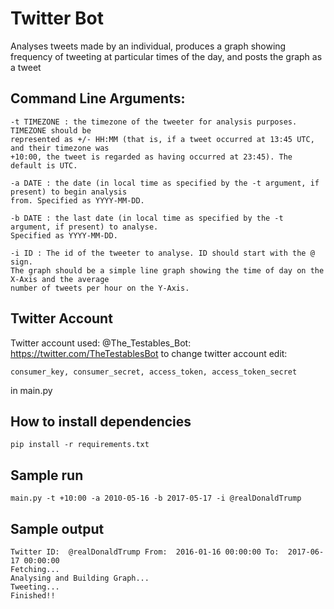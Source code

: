 # Twitter Bot
Analyses tweets made by an individual, produces a graph showing
frequency of tweeting at particular times of the day, and
posts the graph as a tweet


## Command Line Arguments:
```
-t TIMEZONE : the timezone of the tweeter for analysis purposes. TIMEZONE should be
represented as +/- HH:MM (that is, if a tweet occurred at 13:45 UTC, and their timezone was
+10:00, the tweet is regarded as having occurred at 23:45). The default is UTC.

-a DATE : the date (in local time as specified by the -t argument, if present) to begin analysis
from. Specified as YYYY-MM-DD.

-b DATE : the last date (in local time as specified by the -t argument, if present) to analyse.
Specified as YYYY-MM-DD.

-i ID : The id of the tweeter to analyse. ID should start with the @ sign.
The graph should be a simple line graph showing the time of day on the X-Axis and the average
number of tweets per hour on the Y-Axis.
```


## Twitter Account

Twitter account used: @The_Testables_Bot: https://twitter.com/TheTestablesBot
to change twitter account edit:

```
consumer_key, consumer_secret, access_token, access_token_secret
```
in main.py

## How to install dependencies

```
pip install -r requirements.txt
```

## Sample run
```
main.py -t +10:00 -a 2010-05-16 -b 2017-05-17 -i @realDonaldTrump
```

## Sample output
```
Twitter ID:  @realDonaldTrump From:  2016-01-16 00:00:00 To:  2017-06-17 00:00:00
Fetching...
Analysing and Building Graph...
Tweeting...
Finished!!
```
